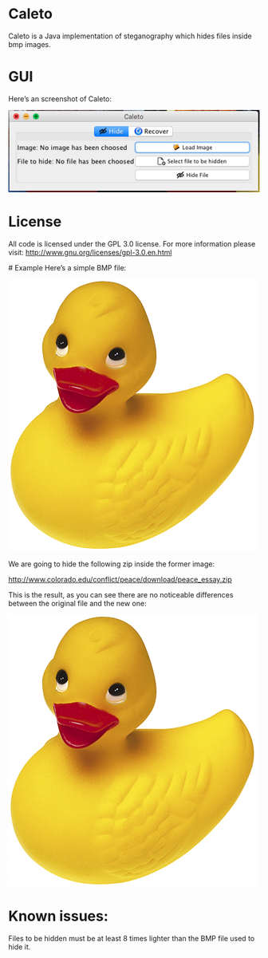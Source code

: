 # Caleto
Caleto is a Java implementation of steganography which hides files inside bmp images.

# GUI
Here’s an screenshot of Caleto:

![Merged file](https://raw.githubusercontent.com/NicolasBonet/Caleto/master/example/gui.png)

# License
All code is licensed under the GPL 3.0 license. For more information please visit: http://www.gnu.org/licenses/gpl-3.0.en.html

# Example
Here’s a simple BMP file:

![Merged file](https://raw.githubusercontent.com/NicolasBonet/Caleto/master/example/example.bmp)

We are going to hide the following zip inside the former image:

http://www.colorado.edu/conflict/peace/download/peace_essay.zip

This is the result, as you can see there are no noticeable differences between the original file and the new one:

![Merged file](https://raw.githubusercontent.com/NicolasBonet/Caleto/master/example/example_merged.bmp)

# Known issues:
Files to be hidden must be at least 8 times lighter than the BMP file used to hide it.

